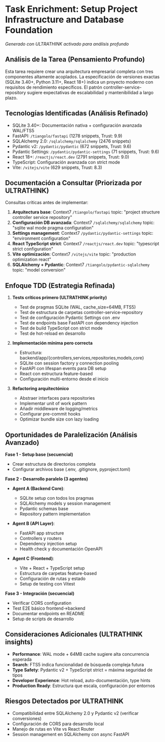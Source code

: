 # Task Enrichment: Setup Project Infrastructure and Database Foundation

*Generado con ULTRATHINK activado para análisis profundo*

## Análisis de la Tarea (Pensamiento Profundo)
Esta tarea requiere crear una arquitectura empresarial completa con tres componentes altamente acoplados. La especificación de versiones exactas (SQLite 3.40+, Python 3.11+, React 18+) indica un proyecto moderno con requisitos de rendimiento específicos. El patrón controller-service-repository sugiere expectativas de escalabilidad y mantenibilidad a largo plazo.

## Tecnologías Identificadas (Análisis Refinado)
- SQLite 3.40+: Documentación nativa + configuración avanzada WAL/FTS5
- FastAPI: `/tiangolo/fastapi` (1278 snippets, Trust: 9.9)
- SQLAlchemy 2.0: `/sqlalchemy/sqlalchemy` (2476 snippets)
- Pydantic v2: `/pydantic/pydantic` (672 snippets, Trust: 9.6)
- Pydantic Settings: `/pydantic/pydantic-settings` (71 snippets, Trust: 9.6)
- React 18+: `/reactjs/react.dev` (2791 snippets, Trust: 9.0)
- TypeScript: Configuración avanzada con strict mode
- Vite: `/vitejs/vite` (629 snippets, Trust: 8.3)

## Documentación a Consultar (Priorizada por ULTRATHINK)
Consultas críticas antes de implementar:
1. **Arquitectura base**: Context7 `/tiangolo/fastapi` topic: "project structure controller service repository"
2. **Configuración DB avanzada**: Context7 `/sqlalchemy/sqlalchemy` topic: "sqlite wal mode pragma configuration"
3. **Settings management**: Context7 `/pydantic/pydantic-settings` topic: "environment configuration"
4. **React TypeScript strict**: Context7 `/reactjs/react.dev` topic: "typescript strict configuration"
5. **Vite optimización**: Context7 `/vitejs/vite` topic: "production optimization react"
6. **SQLAlchemy + Pydantic**: Context7 `/tiangolo/pydantic-sqlalchemy` topic: "model conversion"

## Enfoque TDD (Estrategia Refinada)
1. **Tests críticos primero (ULTRATHINK priority)**
   - Test de pragmas SQLite (WAL, cache_size=64MB, FTS5)
   - Test de estructura de carpetas controller-service-repository
   - Test de configuración Pydantic Settings con .env
   - Test de endpoints base FastAPI con dependency injection
   - Test de build TypeScript con strict mode
   - Test de hot-reload en desarrollo

2. **Implementación mínima pero correcta**
   - Estructura: backend/app/{controllers,services,repositories,models,core}
   - SQLite con session factory y connection pooling
   - FastAPI con lifespan events para DB setup
   - React con estructura feature-based
   - Configuración multi-entorno desde el inicio

3. **Refactoring arquitectónico**
   - Abstraer interfaces para repositories
   - Implementar unit of work pattern
   - Añadir middleware de logging/metrics
   - Configurar pre-commit hooks
   - Optimizar bundle size con lazy loading

## Oportunidades de Paralelización (Análisis Avanzado)
**Fase 1 - Setup base (secuencial)**
- Crear estructura de directorios completa
- Configurar archivos base (.env, .gitignore, pyproject.toml)

**Fase 2 - Desarrollo paralelo (3 agentes)**
- **Agent A (Backend Core)**: 
  - SQLite setup con todos los pragmas
  - SQLAlchemy models y session management
  - Pydantic schemas base
  - Repository pattern implementation

- **Agent B (API Layer)**:
  - FastAPI app structure
  - Controllers y routers
  - Dependency injection setup
  - Health check y documentación OpenAPI

- **Agent C (Frontend)**: 
  - Vite + React + TypeScript setup
  - Estructura de carpetas feature-based
  - Configuración de rutas y estado
  - Setup de testing con Vitest

**Fase 3 - Integración (secuencial)**
- Verificar CORS configuration
- Test E2E básico frontend→backend
- Documentar endpoints en README
- Setup de scripts de desarrollo

## Consideraciones Adicionales (ULTRATHINK insights)
- **Performance**: WAL mode + 64MB cache sugiere alta concurrencia esperada
- **Search**: FTS5 indica funcionalidad de búsqueda compleja futura
- **Type Safety**: Pydantic v2 + TypeScript strict = máxima seguridad de tipos
- **Developer Experience**: Hot reload, auto-documentación, type hints
- **Production Ready**: Estructura que escala, configuración por entornos

## Riesgos Detectados por ULTRATHINK
- Compatibilidad entre SQLAlchemy 2.0 y Pydantic v2 (verificar conversiones)
- Configuración de CORS para desarrollo local
- Manejo de rutas en Vite vs React Router
- Session management en SQLAlchemy con async FastAPI